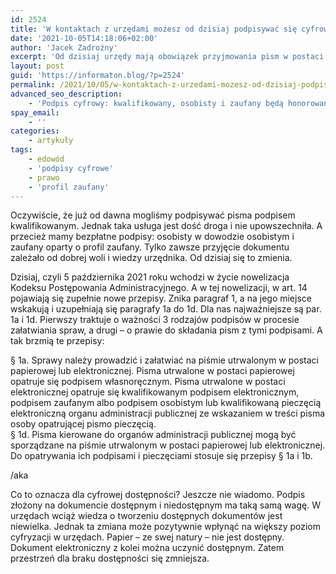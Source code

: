 ```yaml
---
id: 2524
title: 'W kontaktach z urzędami możesz od dzisiaj podpisywać się cyfrowo'
date: '2021-10-05T14:18:06+02:00'
author: 'Jacek Zadrożny'
excerpt: 'Od dzisiaj urzędy mają obowiązek przyjmowania pism w postaci dokumentów elektronicznych podpisanych dowolnym z podpisów: kwalifikowanym, osobistym i zaufanym.'
layout: post
guid: 'https://informaton.blog/?p=2524'
permalink: /2021/10/05/w-kontaktach-z-urzedami-mozesz-od-dzisiaj-podpisywac-sie-cyfrowo/
advanced_seo_description:
    - 'Podpis cyfrowy: kwalifikowany, osobisty i zaufany będą honorowane w urzędach.'
spay_email:
    - ''
categories:
    - artykuły
tags:
    - edowód
    - 'podpisy cyfrowe'
    - prawo
    - 'profil zaufany'
---
```


Oczywiście, że już od dawna mogliśmy podpisywać pisma podpisem kwalifikowanym. Jednak taka usługa jest dość droga i nie upowszechniła. A przecież mamy bezpłatne podpisy: osobisty w dowodzie osobistym i zaufany oparty o profil zaufany. Tylko zawsze przyjęcie dokumentu zależało od dobrej woli i wiedzy urzędnika. Od dzisiaj się to zmienia.

Dzisiaj, czyli 5 października 2021 roku wchodzi w życie nowelizacja Kodeksu Postępowania Administracyjnego. A w tej nowelizacji, w art. 14 pojawiają się zupełnie nowe przepisy. Znika paragraf 1, a na jego miejsce wskakują i uzupełniają się paragrafy 1a do 1d. Dla nas najważniejsze są par. 1a i 1d. Pierwszy traktuje o ważności 3 rodzajów podpisów w procesie załatwiania spraw, a drugi – o prawie do składania pism z tymi podpisami. A tak brzmią te przepisy:

§ 1a. Sprawy należy prowadzić i załatwiać na piśmie utrwalonym w postaci papierowej lub elektronicznej. Pisma utrwalone w postaci papierowej opatruje się podpisem własnoręcznym. Pisma utrwalone w postaci elektronicznej opatruje się kwalifikowanym podpisem elektronicznym, podpisem zaufanym albo podpisem osobistym lub kwalifikowaną pieczęcią elektroniczną organu administracji publicznej ze wskazaniem w treści pisma osoby opatrującej pismo pieczęcią.  
§ 1d. Pisma kierowane do organów administracji publicznej mogą być sporządzane na piśmie utrwalonym w postaci papierowej lub elektronicznej. Do opatrywania ich podpisami i pieczęciami stosuje się przepisy § 1a i 1b.

/aka

Co to oznacza dla cyfrowej dostępności? Jeszcze nie wiadomo. Podpis złożony na dokumencie dostępnym i niedostępnym ma taką samą wagę. W urzędach wciąż wiedza o tworzeniu dostępnych dokumentów jest niewielka. Jednak ta zmiana może pozytywnie wpłynąć na większy poziom cyfryzacji w urzędach. Papier – ze swej natury – nie jest dostępny. Dokument elektroniczny z kolei można uczynić dostępnym. Zatem przestrzeń dla braku dostępności się zmniejsza.
